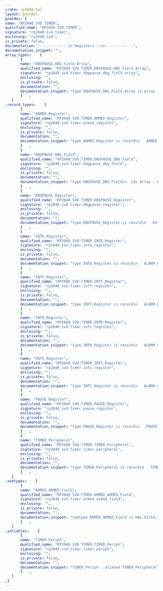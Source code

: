 ```yaml
---
crate: rp2040_hal
layout: gnatdoc
gnatdoc: {
name: "RP2040_SVD.TIMER",
qualified_name: "RP2040_SVD.TIMER",
signature: "rp2040_svd.timer",
enclosing: "rp2040_svd",
is_private: false,
documentation: "-------------\n Registers --\n-------------",
documentation_snippet: "",
array_types:    [
       {
       name: "DBGPAUSE_DBG_Field_Array",
       qualified_name: "RP2040_SVD.TIMER.DBGPAUSE_DBG_Field_Array",
       signature: "rp2040_svd.timer.dbgpause_dbg_field_array",
       enclosing: "",
       is_private: false,
       documentation: "",
       documentation_snippet: "type DBGPAUSE_DBG_Field_Array is array (0 .. 1) of Boolean\n  with Component_Size => 1, Size => 2;",
       }   ,
   ]
,record_types:    [
       {
       name: "ARMED_Register",
       qualified_name: "RP2040_SVD.TIMER.ARMED_Register",
       signature: "rp2040_svd.timer.armed_register",
       enclosing: "",
       is_private: false,
       documentation: "",
       documentation_snippet: "type ARMED_Register is record\n   ARMED         : ARMED_ARMED_Field := 16#0#;\n   Reserved_4_31 : HAL.UInt28 := 16#0#;\nend record\n  with Volatile_Full_Access, Object_Size => 32,\n       Bit_Order => System.Low_Order_First;",
       }   ,
       {
       name: "DBGPAUSE_DBG_Field",
       qualified_name: "RP2040_SVD.TIMER.DBGPAUSE_DBG_Field",
       signature: "rp2040_svd.timer.dbgpause_dbg_field",
       enclosing: "",
       is_private: false,
       documentation: "",
       documentation_snippet: "type DBGPAUSE_DBG_Field\n  (As_Array : Boolean := False)\nis record\n   case As_Array is\n      when False =>\n         Val : HAL.UInt2;\n      when True =>\n         Arr : DBGPAUSE_DBG_Field_Array;\n   end case;\nend record\n  with Unchecked_Union, Size => 2;",
       }   ,
       {
       name: "DBGPAUSE_Register",
       qualified_name: "RP2040_SVD.TIMER.DBGPAUSE_Register",
       signature: "rp2040_svd.timer.dbgpause_register",
       enclosing: "",
       is_private: false,
       documentation: "",
       documentation_snippet: "type DBGPAUSE_Register is record\n   Reserved_0_0  : HAL.Bit := 16#1#;\n   DBG           : DBGPAUSE_DBG_Field := (As_Array => False, Val => 16#1#);\n   Reserved_3_31 : HAL.UInt29 := 16#0#;\nend record\n  with Volatile_Full_Access, Object_Size => 32,\n       Bit_Order => System.Low_Order_First;",
       }   ,
       {
       name: "INTE_Register",
       qualified_name: "RP2040_SVD.TIMER.INTE_Register",
       signature: "rp2040_svd.timer.inte_register",
       enclosing: "",
       is_private: false,
       documentation: "",
       documentation_snippet: "type INTE_Register is record\n   ALARM_0       : Boolean := False;\n   ALARM_1       : Boolean := False;\n   ALARM_2       : Boolean := False;\n   ALARM_3       : Boolean := False;\n   Reserved_4_31 : HAL.UInt28 := 16#0#;\nend record\n  with Volatile_Full_Access, Object_Size => 32,\n       Bit_Order => System.Low_Order_First;",
       }   ,
       {
       name: "INTF_Register",
       qualified_name: "RP2040_SVD.TIMER.INTF_Register",
       signature: "rp2040_svd.timer.intf_register",
       enclosing: "",
       is_private: false,
       documentation: "",
       documentation_snippet: "type INTF_Register is record\n   ALARM_0       : Boolean := False;\n   ALARM_1       : Boolean := False;\n   ALARM_2       : Boolean := False;\n   ALARM_3       : Boolean := False;\n   Reserved_4_31 : HAL.UInt28 := 16#0#;\nend record\n  with Volatile_Full_Access, Object_Size => 32,\n       Bit_Order => System.Low_Order_First;",
       }   ,
       {
       name: "INTR_Register",
       qualified_name: "RP2040_SVD.TIMER.INTR_Register",
       signature: "rp2040_svd.timer.intr_register",
       enclosing: "",
       is_private: false,
       documentation: "",
       documentation_snippet: "type INTR_Register is record\n   ALARM_0       : Boolean := False;\n   ALARM_1       : Boolean := False;\n   ALARM_2       : Boolean := False;\n   ALARM_3       : Boolean := False;\n   Reserved_4_31 : HAL.UInt28 := 16#0#;\nend record\n  with Volatile_Full_Access, Object_Size => 32,\n       Bit_Order => System.Low_Order_First;",
       }   ,
       {
       name: "INTS_Register",
       qualified_name: "RP2040_SVD.TIMER.INTS_Register",
       signature: "rp2040_svd.timer.ints_register",
       enclosing: "",
       is_private: false,
       documentation: "",
       documentation_snippet: "type INTS_Register is record\n   ALARM_0       : Boolean;\n   ALARM_1       : Boolean;\n   ALARM_2       : Boolean;\n   ALARM_3       : Boolean;\n   Reserved_4_31 : HAL.UInt28;\nend record\n  with Volatile_Full_Access, Object_Size => 32,\n       Bit_Order => System.Low_Order_First;",
       }   ,
       {
       name: "PAUSE_Register",
       qualified_name: "RP2040_SVD.TIMER.PAUSE_Register",
       signature: "rp2040_svd.timer.pause_register",
       enclosing: "",
       is_private: false,
       documentation: "",
       documentation_snippet: "type PAUSE_Register is record\n   PAUSE         : Boolean := False;\n   Reserved_1_31 : HAL.UInt31 := 16#0#;\nend record\n  with Volatile_Full_Access, Object_Size => 32,\n       Bit_Order => System.Low_Order_First;",
       }   ,
       {
       name: "TIMER_Peripheral",
       qualified_name: "RP2040_SVD.TIMER.TIMER_Peripheral",
       signature: "rp2040_svd.timer.timer_peripheral",
       enclosing: "",
       is_private: false,
       documentation: "",
       documentation_snippet: "type TIMER_Peripheral is record\n   TIMEHW   : aliased HAL.UInt32;\n   TIMELW   : aliased HAL.UInt32;\n   TIMEHR   : aliased HAL.UInt32;\n   TIMELR   : aliased HAL.UInt32;\n   ALARM0   : aliased HAL.UInt32;\n   ALARM1   : aliased HAL.UInt32;\n   ALARM2   : aliased HAL.UInt32;\n   ALARM3   : aliased HAL.UInt32;\n   ARMED    : aliased ARMED_Register;\n   TIMERAWH : aliased HAL.UInt32;\n   TIMERAWL : aliased HAL.UInt32;\n   DBGPAUSE : aliased DBGPAUSE_Register;\n   PAUSE    : aliased PAUSE_Register;\n   INTR     : aliased INTR_Register;\n   INTE     : aliased INTE_Register;\n   INTF     : aliased INTF_Register;\n   INTS     : aliased INTS_Register;\nend record\n  with Volatile;",
       }   ,
   ]
,subtypes:    [
       {
       name: "ARMED_ARMED_Field",
       qualified_name: "RP2040_SVD.TIMER.ARMED_ARMED_Field",
       signature: "rp2040_svd.timer.armed_armed_field",
       enclosing: "",
       is_private: false,
       documentation: "",
       documentation_snippet: "subtype ARMED_ARMED_Field is HAL.UInt4;",
       }   ,
   ]
,variables:    [
       {
       name: "TIMER_Periph",
       qualified_name: "RP2040_SVD.TIMER.TIMER_Periph",
       signature: "rp2040_svd.timer.timer_periph",
       enclosing: "",
       is_private: false,
       documentation: "",
       documentation_snippet: "TIMER_Periph : aliased TIMER_Peripheral\n  with Import, Address => TIMER_Base;",
       }   ,
   ]
,}
---
```

